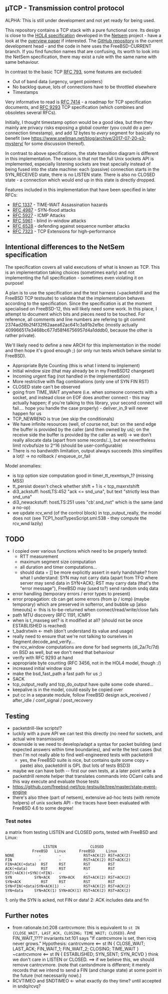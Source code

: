 ## µTCP - Transmission control protocol

ALPHA: This is still under development and not yet ready for being used.

This repository contains a TCP stack with a pure functional core. Its design is
close to the [HOL4 specification](https://www.cl.cam.ac.uk/~pes20/Netsem/alldoc.pdf)
developed in the [Netsem](https://www.cl.cam.ac.uk/~pes20/Netsem/) project -
have a look at the
[overview paper](http://www.cl.cam.ac.uk/~pes20/Netsem/paper3.pdf) if interested.
The [GitHub repository](https://github.com/rems-project/netsem) is the current
development head - and the code in here uses the FreeBSD-CURRENT branch.
If you find function names that are confusing, its worth to look into the NetSem
specification, there may exist a rule with the same name with same behaviour.

In contrast to the basic TCP [RFC 793](https://tools.ietf.org/html/rfc793), some
features are excluded:
- Out of band data (urgency, urgent pointers)
- No backlog queue, lots of connections have to be throttled elsewhere
- Timestamps

Very informative to read is [RFC 7414](https://tools.ietf.org/html/rfc7414) - a
roadmap for TCP specification documents, and
[RFC 9293](https://tools.ietf.org/html/rfc9293) TCP
specification (which combines and obsoletes several RFCs).

Initially, I thought timestamp option would be a good idea, but then they mainly
are privacy risks exposing a global counter (you could do a per-connection
timestamp), and add _12_ bytes to _every_ segment for basically no benefit (see
https://www.snellman.net/blog/archive/2017-07-20-s3-mystery/ for some discussion
thereof).

In contrast to above specifications, the state transition diagram is different
in this implementation. The reason is that not the full Unix sockets API is
implemented, especially listening sockets are treat specially instead of being
fused into the state machine: each (passive) connection starts in the
SYN_RECEIVED state, there is no LISTEN state. There is also no CLOSED state -
a connection which would end up in this state is directly dropped.

Features included in this implementation that have been specified in later RFCs:
- [RFC 1337](https://tools.ietf.org/html/rfc1337) - TIME-WAIT Assassination hazards
- [RFC 4987](https://tools.ietf.org/html/rfc4987) - SYN-flood attacks
- [RFC 5927](https://tools.ietf.org/html/rfc5927) - ICMP Attacks
- [RFC 5961](https://tools.ietf.org/html/rfc5961) - blind in-window attacks
- [RFC 6528](https://tools.ietf.org/html/rfc6528) - defending against sequence number attacks
- [RFC 7323](https://tools.ietf.org/html/rfc7323) - TCP Extensions for high-performance

## Intentional differences to the NetSem specification

The specification covers all valid executions of what is known as TCP. This is
an implementation taking choices (sometimes early) and not implementing the full
specification - sometimes even violating it on purpose!

A plan is to use the specification and the test harness (+packetdrill and the
FreeBSD TCP testsuite) to validate that the implementation behaves according to
the specification. Since the specification is at the moment specialised on
FreeBSD-12, this will likely need some work. In this place, I attempt to document
which bits and pieces need to be touched. For reference, all comments and line
numbers are refering to git commit 2374ad26b2f4f32f62aaea62ac641c3a91b2efbc
(mostly actually 409966517e3468bc677d58f46756957d4a1dddb0, because the other is
rather private).

We'll likely need to define a new ARCH for this implementation in the model and
then hope it's good enough ;) (or only run tests which behave similat to
FreeBSD).

- Appropriate Byte Counting (this is what I intend to implement)
- Initial window size (that may already be in my FreeBSD12 changeset)
- Incoming urgent flag (not handled in the implementation)
- More restrictive with flag combinations (only one of SYN FIN RST)
- CLOSED state can't be observed
- going from TIME_WAIT anywhere (i.e. when someone connects with a socket, and instead close on EOF does another connect - this may actually happen; if you're talking to this library, your second connect will fail.... hope you handle the case properly) - deliver_in_9 will never happen for us
- TCP_NEWRENO is true (we skip the conditionals)
- We have infinite resources (well, of course not, but: on the send edge the buffer is provided by the caller (and then owned by us); on the receive side the buffer is provided by the caller as well) -> we don't really allocate data (apart from some records/..), but we nevertheless limit rcvbufsize to 2^16 (should be user-configurable)
- There is no bandwidth limitation, output always succeeds (this simplifies a lot)! -> no rollback / enqueue_or_fail

Model anomalies:
- is tcp option size computation good in timer_tt_rexmtsyn_1? (missing MSS)
- tt_persist doesn't check whether shift + 1 is < tcp_maxrxtshift
- di3_ackstuff: hostLTS:452 "ack <= snd_una", but text "strictly less than snd_una"
- di3_newackstuff: hostLTS:251 uses "cb'.snd_nxt" which is the same (and a no-op)
- we update rcv_wnd (of the control block) in tcp_output_really, the model does not (see TCP1_hostTypesScript.sml:538 - they compute the rcv_wnd lazily)

## TODO

- I copied over various functions which need to be properly tested:
   - RTT measurement
   - maximum segment size computation
   - all duration and timer computations...
   - should data = [] be more explicitly assert in early handshake?
     from what I understand: SYN may not carry data (apart from TFO where server may send data in SYN+ACK); RST may carry data (that's the "error message"), FreeBSD may (used to?) send random sndq data
- error handling (temporary errors / error types to present)
- error propagation: cb can get some errors (from ip / icmp)
   (maybe temporary) which are preserved in softerror, and bubble up
   [also timeouts] <- this is to-be-returned when connect/read/write/close fails
- path MTU discovery (RFC 1191, ICMP)
- when is t_maxseg set? is it modified at all? (should not be once ESTABLISHED is reached)
- t_badrxtwin <- meh (don't understand its value and usage)
- really need to ensure that we're not talking to ourselves in Segment.decode_and_verify...
- the rcv_window computations are done for bad segments (di_2a/7c/7d) on BSD as well, but we don't need that behaviour
- verify with RFC 9293 at hand
- appropriate byte counting (RFC 3456, not in the HOL4 model, though :/)
- increased initial window size
- make the bsd_fast_path a fast path for us ;)
- SACK
- tcp_output_really and tcp_do_output have quite some code shared...
- keepalive is in the model, could easily be copied over
- put cc in a separate module, follow FreeBSD design ack_received / after_idle / conf_signal / post_recovery

## Testing

- packetdrill-like scripts!?
- luckily with a pure API we can test this directly (no need for sockets, and
  actual wire transmission)
- downside is we need to develop/adapt a syntax for packet building (and
  expected answers within time boundaries), and write the test cases
  (but then I'm not really able to find well-engineered tests with packetdrill
   - yes, the FreeBSD suite is nice, but contains quite some copy + paste)
   also, packetdrill is GPL (but lots of tests BSD3)
- maybe we can have both -- first our own tests, at a later point write a
  packetdrill remote helper that translates commands into OCaml calls and
  this way execute and evaluate those tests
- https://github.com/freebsd-net/tcp-testsuite/tree/master/state-event-engine
- there's also tthee (part of netsem), extensive ad-hoc tests (with remote
  helpers) of unix sockets API - the traces have been evaluated with FreeBSD
  4.6 to some degree!

### Test notes

a matrix from testing LISTEN and CLOSED ports, tested with FreeBSD and Linux:

```
                 LISTEN               CLOSED
            FreeBSD   Linux      FreeBSD     Linux
NONE           -        -          RST+ACK(2) RST+ACK(2)
FIN            -        -          RST+ACK(2) RST+ACK(2)
FIN+ACK(+data)  RST     RST        RST        RST
ACK(+data)      RST     RST        RST        RST
RST(+ACK)(+SYN)(+FIN)-  -           -          -
SYN          SYN+ACK    SYN+ACK    RST+ACK(2) RST+ACK(2)
SYN+ACK         RST     RST        RST        RST
SYN+FIN(+data)SYN+ACK(1)  -        RST+ACK(2) RST+ACK(2)
SYN+data     SYN+ACK(1) SYN+ACK(1) RST+ACK(2) RST+ACK(2)
```

1: only the SYN is acked, not FIN or data!
2: ACK includes data and fin

## Further notes

- from rationale.txt:208 cantrcvmore: this is equivalent to ``st IN {CLOSE_WAIT, LAST_ACK, CLOSING; TIME_WAIT; CLOSED}``.  And FIN_WAIT_1???
  invariants.txt:101 says "If cantrcvmore is set, then rcvq never grows."
  Hypothesis:
  cantrcvmore <== st IN { CLOSE_WAIT; LAST_ACK; FIN_WAIT_1; FIN_WAIT_2; CLOSING; TIME_WAIT }
  ~cantrcvmore <== st IN { ESTABLISHED; SYN_SENT; SYN_RCVD }
  think we don't care in LISTEN or CLOSED.
  ==> if we believe this, we should remove cantrcvmore.
  (note that cantsndmore is different; it merely records that we intend
  to send a FIN (and change state) at some point in the future (not
  necessarily now).)
- RCVTIMEO and SNDTIMEO <- what exactly do they time? until accepted in
  sndq/rcvq?
